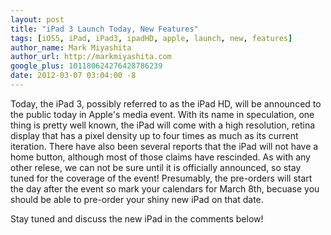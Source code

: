 ```yaml
---
layout: post
title: "iPad 3 Launch Today, New Features"
tags: [iOS5, iPad, iPad3, ipadHD, apple, launch, new, features]
author_name: Mark Miyashita
author_url: http://markmiyashita.com
google_plus: 101180624276428786239
date: 2012-03-07 03:04:00 -8
---
```


Today, the iPad 3, possibly referred to as the iPad HD, will be announced to the public today in Apple's media event. With its name in speculation, one thing is pretty well known, the iPad will come with a high resolution, retina display that has a pixel density up to four times as much as its current iteration. There have also been several reports that the iPad will not have a home button, although most of those claims have rescinded. As with any other relese, we can not be sure until it is officially announced, so stay tuned for the coverage of the event! Presumably, the pre-orders will start the day after the event so mark your calendars for March 8th, becuase you should be able to pre-order your shiny new iPad on that date.

Stay tuned and discuss the new iPad in the comments below!
